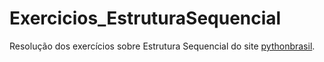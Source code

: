 # Exercicios_EstruturaSequencial

Resolução dos exercícios sobre Estrutura Sequencial do site [pythonbrasil](https://wiki.python.org.br/EstruturaSequencial).
